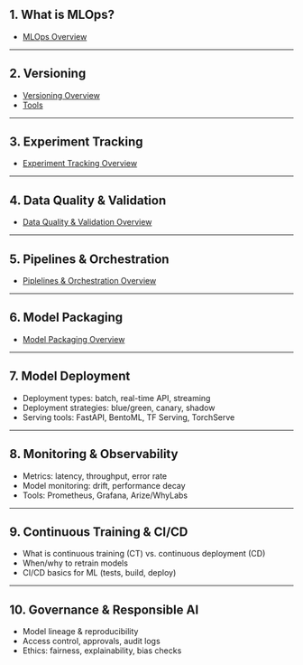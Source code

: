 ## **1. What is MLOps?**
- [MLOps Overview](https://github.com/yangshiteng/Data-Science-Learning-Path/blob/main/mlops/content/what_is_mlops.md)

---

## **2. Versioning**
- [Versioning Overview](https://github.com/yangshiteng/Data-Science-Learning-Path/blob/main/mlops/content/versioning.md)
- [Tools](https://github.com/yangshiteng/Data-Science-Learning-Path/blob/main/mlops/content/versioning_tools.md)

---

## **3. Experiment Tracking**
- [Experiment Tracking Overview](https://github.com/yangshiteng/Data-Science-Learning-Path/blob/main/mlops/content/experiment_tracking_overview.md)

---

## **4. Data Quality & Validation**
- [Data Quality & Validation Overview](https://github.com/yangshiteng/Data-Science-Learning-Path/blob/main/mlops/content/data_quality_validation_overview.md)

---

## **5. Pipelines & Orchestration**
- [Piplelines & Orchestration Overview](https://github.com/yangshiteng/Data-Science-Learning-Path/blob/main/mlops/content/pipeline_overview.md)

---

## **6. Model Packaging**
- [Model Packaging Overview](https://github.com/yangshiteng/Data-Science-Learning-Path/blob/main/mlops/content/model_package_overview.md)

---

## **7. Model Deployment**

* Deployment types: batch, real-time API, streaming
* Deployment strategies: blue/green, canary, shadow
* Serving tools: FastAPI, BentoML, TF Serving, TorchServe

---

## **8. Monitoring & Observability**

* Metrics: latency, throughput, error rate
* Model monitoring: drift, performance decay
* Tools: Prometheus, Grafana, Arize/WhyLabs

---

## **9. Continuous Training & CI/CD**

* What is continuous training (CT) vs. continuous deployment (CD)
* When/why to retrain models
* CI/CD basics for ML (tests, build, deploy)

---

## **10. Governance & Responsible AI**

* Model lineage & reproducibility
* Access control, approvals, audit logs
* Ethics: fairness, explainability, bias checks
